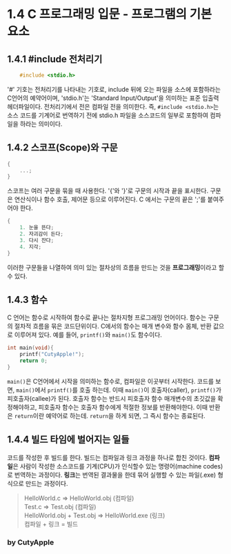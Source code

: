 # 1.4 C 프로그래밍 입문 - 프로그램의 기본 요소

## 1.4.1 #include 전처리기    
``` C
    #include <stdio.h>
```

'#' 기호는 전처리기를 나타내는 기호로, include 뒤에 오는 파일을 소스에 포함하라는 C언어의 예약어이며, 'stdio.h'는 'Standard Input/Output'을 의미하는 표준 입출력 헤더파일이다.
전처리기에서 전은 컴파일 전을 의미한다. 즉, `#include <stdio.h>`는 소스 코드를 기계어로 번역하기 전에 stdio.h 파일을 소스코드의 일부로 포함하여 컴파일을 하라는 의미이다.


## 1.4.2 스코프(Scope)와 구문
``` C
{
    ...;
}
```

스코프는 여러 구문을 묶을 때 사용한다. '{'와 '}'로 구문의 시작과 끝을 표시한다. 구문은 연산식이나 함수 호출, 제어문 등으로 이루어진다. C 에서는 구문의 끝은 ';'를 붙여주어야 한다.
``` C
{
    1. 눈을 뜬다;
    2. 자괴감이 든다;
    3. 다시 잔다;
    4. 지각;   
}
```
이러한 구문들을 나열하여 의미 있는 절차상의 흐름을 만드는 것을 **프로그래밍**이라고 할 수 있다.


## 1.4.3 함수
C 언어는 함수로 시작하여 함수로 끝나는 절차지형 프로그래밍 언어이다. 함수는 구문의 절차적 흐름을 묶은 코드단위이다. C에서의 함수는 매개 변수와 함수 몸체, 반환 값으로 이루어져 있다. 
예를 들어, `printf()`와 `main()`도 함수이다.
``` C
int main(void){
    printf("CutyApple!");
    return 0;
}
```
`main()`은 C언어에서 시작을 의미하는 함수로, 컴파일은 이곳부터 시작한다. 코드를 보면, `main()`에서 `printf()`를 호출 하는데. 이때 `main()`이 호출자(caller), `printf()`가 피호출자(callee)가 된다. 호출자 함수는 반드시 피호출자 함수 매개변수의 초깃값을 확정해야하고, 피호출자 함수는 호출자 함수에게 적절한 정보를 반환해야한다. 이때 반환은 `return`이란 예약어로 하는데. `return`을 하게 되면, 그 즉시 함수는 종료된다.


## 1.4.4 빌드 타임에 벌어지는 일들
코드를 작성한 후 빌드를 한다. 빌드는 컴파일과 링크 과정을 하나로 합친 것이다. **컴파일**은 사람이 작성한 소스코드를 기계(CPU)가 인식할수 있는 명령어(machine codes)로 번역하는 과정이다. **링크**는 번역된 결과물을 한데 묶어 실행할 수 있는 파일(.exe) 형식으로 만드는 과정이다.

> HelloWorld.c  =>  HelloWorld.obj      (컴파일)   
> Test.c  =>  Test.obj      (컴파일)     
> HelloWorld.obj  +  Test.obj  =>  HelloWorld.exe       (링크)    
> 컴파일 + 링크 = 빌드    

### by CutyApple